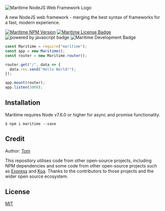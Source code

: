![Maritime NodeJS Web Framework Logo](https://i.imgur.com/psmyh0O.png)

A new NodeJS web framework - merging the best syntax of frameworks for a fast, modern experience.

[![Maritime NPM Version](https://img.shields.io/npm/v/maritime?color=blue)](https://npmjs.org/package/maritime)
[![Maritime License Badge](https://img.shields.io/badge/license-MIT-blue)](LICENSE)
![powered by javascript badge](https://img.shields.io/badge/powered%20by-javascript-red)
![Maritime Development Badge](https://img.shields.io/badge/development-ongoing-brightgreen)

```js
const Maritime = require("maritime");
const app = new Maritime();
const router = new Maritime.router();

router.get("/", data => {
  data.res.send("Hello World!");
});

app.mount(router);
app.listen(3000);
```

## Installation

Maritime requires Node v7.6.0 or higher for async and promise functionality.

```
$ npm i maritime --save
```

## Credit

Author: [Tom](https://github.com/t0mgithub)

This repository utilises code from other open-source projects, including NPM dependencies and some code from other open-source projects such as [Express](https://github.com/expressjs/express) and [Koa](https://github.com/koajs/joa). Thanks to the contributors to those projects and the wider open source ecosystem.

## License

[MIT](LICENSE)
